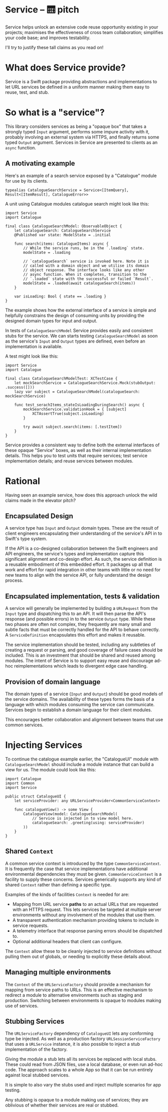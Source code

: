 # Service – 🛗 pitch

Service helps unlock an extensive code reuse opportunity existing in your projects; maximises the effectiveness of cross team collaboration; simplifies your code base; and improves testability. 

I'll try to justify these tall claims as you read on!

# What does Service provide?

Service is a Swift package providing abstractions and implementations to let URL services be defined in a uniform manner making them easy to reuse, test, and stub.

# So what is a "service"?

This library considers services as being a "opaque box" that takes a strongly typed `Input` argument, performs some impure activity with it, probably involving an external system via HTTPS, and finally returns some typed `Output` argument. Services in Service are presented to clients as an `async` function.

## A motivating example

Here's an example of a search service exposed by a "Catalogue" module for use by its clients.

```
typealias CatalogueSearchService = Service<[ItemQuery], Result<[ItemResult], CatalogueError>>
```

A unit using Catalogue modules catalogue search might look like this:

```
import Service
import Catalogue

final class CatalogueSearchModel: ObservableObject {
	let catalogueSearch: CatalogueSearchService
	@Published var state: ModelState = .initial
	
	func search(items: CatalogueItems) async {
		// While the service runs, be in the `.loading` state.
		modelState = .loading
		
		// `catalogueSearch` service is invoked here. Note it is 
		// called with a domain object and we utilise its domain 
		// object response. The interface looks like any other
		// async function. When it completes, transition to the
		// `.loaded` state with the successful or failed `Result`.
		modelState = .loaded(await catalogueSearch(items))
	}
	
	var isLoading: Bool { state == .loading }
} 
```

The example shows how the external interface of a service is simple and helpfully constrains the design of consuming units by providing the designed domain types for input and output.

In tests of `CatalogueSearchModel` Service provides easily and consistent stubs for the service. We can starts testing `CatalogueSearchModel` as soon as the service's `Input` and `Output` types are defined, even before an implementation is available.

A test might look like this:

```
import Service
import Catalogue

final class CatalogueSearchModelTest: XCTestCase {
	let mockSearchService = CatalogueSearchService.Mock(stubOutput: .success([]))	
	lazy var subject = CatalogueSearchModel(catalogueSearch: mockSearchService)
	
	func test_serachItems_stateIsLoadingDuringSearch() async {
        mockSearchService.validationHook = { [subject]
        	XCTAssertTrue(subject.isLoading)
        }

        try await subject.search(items: [.testItem])
	}
}
```

Service provides a consistent way to define both the external interfaces of these opaque "Service" boxes, as well as their internal implementation details. This helps you to test units that require services; test service implementation details; and reuse services between modules.

# Rational

Having seen an example service, how does this approach unlock the wild claims made in the elevator pitch?

## Encapsulated Design

A service type has `Input` and `Output` domain types. These are the result of client engineers encapsulating their understanding of the service's API in to Swift's type system. 

If the API is a co-designed collaboration between the Swift engineers and API engineers, the service's types and implementation capture this significant alignment and co-design effort. As such, the service definition is a reusable embodiment of this embedded effort. It packages up all that work and effort for rapid integration in other teams with little or no need for new teams to align with the service API, or fully understand the design process. 

## Encapsulated implementation, tests & validation

A service will generally be implemented by building a `URLRequest` from the `Input` type and dispatching this to an API. It will then parse the API's response (and possible errors) in to the service `Output` type. While these two phases are often not complex, they frequently are many small and subtle facts that must be correctly handled for the API to behave correctly. A `ServiceDefinition` encapsulates this effort and makes it reusable.

The service implementation should be tested, including any subtleties of creating a request or parsing, and good coverage of failure cases should be included. This is an investment that should be shared and reused among modules. The intent of Service is to support easy reuse and discourage ad-hoc reimplementations which leads to divergent edge case handling.

## Provision of domain language

The domain types of a service (`Input` and `Output`) should be good models of the service domains. The availability of these types forms the basis of a language with which modules consuming the service can communicate. Services begin to establish a domain language for their client modules.

This encourages better collaboration and alignment between teams that use common services.

# Injecting Services

To continue the catalogue example earlier, the "CatalogueUI" module with `CatalogueSearchModel` should include a module instance that can build a view for us. The module could look like this:

```
import Catalogue
import Common
import Service

public struct CatalogueUI {
	let serviceProvider: any URLServiceProvider<CommonServiceContext>

	func catalogueView() -> some View {
		CatalogueView(model: CatalogueSearchModel(
			// Service is injected in to view model here.
			catalogueSearch: .greeting(using: serviceProvider)
		))
	}
}
```

## Shared `Context`

A common service context is introduced by the type `CommonServiceContext`. It is frequently the case that service implementations have additional environmental dependencies they must be given. `CommonServiceContext` is a facility to supply these concerns. Services generically supports any kind of shared `Context` rather than defining a specific type.

Examples of the kinds of facilities `Context` is needed for are:

* Mapping from URL service **paths** to an actual URLs that are requested with an HTTPS request. This lets services be targeted at multiple server environments without any involvement of the modules that use them.
* A transparent authentication mechanism providing tokens to include in service requests. 
* A telemetry interface that response parsing errors should be dispatched to.
* Optional additional headers that client can configure.

The `Context` allow these to be cleanly injected to service definitions without pulling them out of globals, or needing to explicitly these details about.

## Managing multiple environments

The `Context` of the `URLServiceFactory` should provide a mechanism for mapping from service paths to URLs. This is an effective mechanism to redirect a module to alternative environments such as staging and production. Switching between environments is opaque to modules making use of services.

## Stubbing Services

The `URLServiceFactory` dependency of `CatalogueUI` lets any conforming type be injected. As well as a production factory `URLSessionServiceFactory` that uses a `URLService` instance, it is also possible to inject a stub implementation of the factory. 

Giving the module a stub lets all its services be replaced with local stubs. These could read from JSON files, use a local database, or even run ad-hoc code. The approach scales to a whole App so that it can be run entirely against local stubbed services.

It is simple to also vary the stubs used and inject multiple scenarios for app testing.

Any stubbing is opaque to a module making use of services; they are oblivious of whether their services are real or stubbed.
